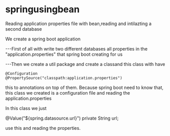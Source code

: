 # springusingbean
Reading application properties file with bean,reading and intilazting a second database

We create a spring boot application

---First of all with write two different databases all properties in the "application.properties" that spring boot creating for us

---Then we create a util package and create a classand  this class with have 

    @Configuration
    @PropertySource("classpath:application.properties")
this to annotations on top of them. Because spring boot need to know that, this class we created is a configuration file and reading the application.properties

In this class we just 

 @Value("${spring.datasource.url}")
 private String url;
 
 use this and reading the properties.
